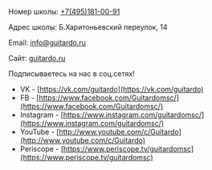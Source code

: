Номер школы: [+7(495)181-00-91](tel:+7(495)181-00-91)

Адрес школы: Б.Харитоньевский переулок, 14

<script type="text/javascript" charset="utf-8" async src="https://api-maps.yandex.ru/services/constructor/1.0/js/?sid=I7fpbRJmSjMP3-b0KVMZkWmEqzFNXOk1&amp;width=600&amp;height=367&amp;lang=ru_RU&amp;sourceType=constructor&amp;scroll=true"></script>

Email: [info@guitardo.ru](mailto:info@guitardo.ru)

Сайт: [guitardo.ru](http://guitardo.ru)

Подписываетесь на нас в соц.сетях! 
- VK - [https://vk.com/guitardo](https://vk.com/guitardo) 
- FB - [https://www.facebook.com/Guitardomsc/](https://www.facebook.com/Guitardomsc/)
- Instagram - [https://www.instagram.com/guitardomsc/](https://www.instagram.com/guitardomsc/)
- YouTube - [http://www.youtube.com/c/Guitardo](http://www.youtube.com/c/Guitardo)
- Periscope - [https://www.periscope.tv/guitardomsc](https://www.periscope.tv/guitardomsc)
